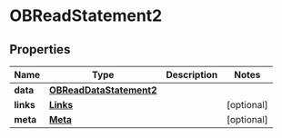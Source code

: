 

# OBReadStatement2


## Properties

| Name | Type | Description | Notes |
|------------ | ------------- | ------------- | -------------|
|**data** | [**OBReadDataStatement2**](OBReadDataStatement2.md) |  |  |
|**links** | [**Links**](Links.md) |  |  [optional] |
|**meta** | [**Meta**](Meta.md) |  |  [optional] |



